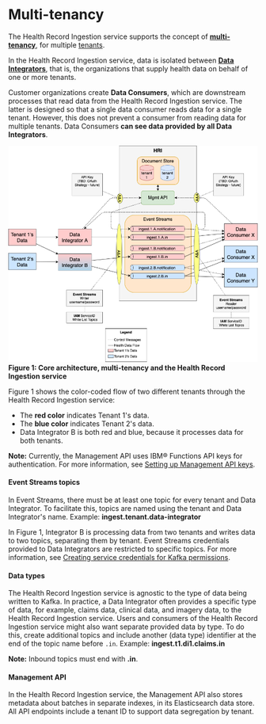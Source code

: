 # Multi-tenancy

The Health Record Ingestion service supports the concept of [**multi-tenancy**](glossary.md#multitenancy), for multiple [tenants](glossary.md#tenant). 

In the Health Record Ingestion service, data is isolated between [**Data Integrators**](glossary.md#data-integrator), that is, the organizations that supply health data on behalf of one or more tenants. 

Customer organizations create **Data Consumers**, which are downstream processes that read data from the Health Record Ingestion service. The latter is designed so that a single data consumer reads data for a single tenant. However, this does not prevent a consumer from reading data for multiple tenants. Data Consumers **can see data provided by all Data Integrators**. 

![core-architecture](assets/img/multitenancy.png)<br>
**Figure 1: Core architecture, multi-tenancy and the Health Record Ingestion service**

Figure 1 shows the color-coded flow of two different tenants through the Health Record Ingestion service: 

- The **red color** indicates Tenant 1's data. 
- The **blue color** indicates Tenant 2's data. 
- Data Integrator B is both red and blue, because it processes data for both tenants.

**Note:** Currently, the Management API uses IBM&reg; Functions API keys for authentication. For more information, see [Setting up Management API keys](admin.md#hri-management-api-keys). 

#### Event Streams topics
In Event Streams, there must be at least one topic for every tenant and Data Integrator. To facilitate this, topics are named using the tenant and Data Integrator's name. Example: **ingest.tenant.data-integrator**

In Figure 1, Integrator B is processing data from two tenants and writes data to two topics, separating them by tenant. Event Streams credentials provided to Data Integrators are restricted to specific topics. For more information, see [Creating service credentials for Kafka permissions](admin.md#creating-service-credentials-for-kafka-permissions).

#### Data types
The Health Record Ingestion service is agnostic to the type of data being written to Kafka. In practice, a Data Integrator often provides a specific type of data, for example, claims data, clinical data, and imagery data, to the Health Record Ingestion service. Users and consumers of the Health Record Ingestion service might also want separate provided data by type. To do this, create additional topics and include another (data type) identifier at the end of the topic name before `.in`. Example: **ingest.t1.di1.claims.in**

**Note:** Inbound topics must end with **.in**.

#### Management API
In the Health Record Ingestion service, the Management API also stores metadata about batches in separate indexes, in its Elasticsearch data store. All API endpoints include a tenant ID to support data segregation by tenant. 